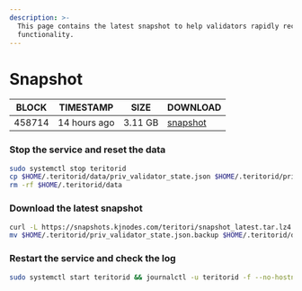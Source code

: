 ```yaml
---
description: >-
  This page contains the latest snapshot to help validators rapidly recover node
  functionality.
---
```


# Snapshot

| BLOCK             | TIMESTAMP       | SIZE             | DOWNLOAD                                                                         |
| ----------------- | --------------- | ---------------- | -------------------------------------------------------------------------------- |
| 458714 | 14 hours ago | 3.11 GB | [snapshot](https://snapshots.kjnodes.com/teritori/snapshot\_latest.tar.lz4) |

### Stop the service and reset the data

```bash
sudo systemctl stop teritorid
cp $HOME/.teritorid/data/priv_validator_state.json $HOME/.teritorid/priv_validator_state.json.backup
rm -rf $HOME/.teritorid/data
```

### Download the latest snapshot

```bash
curl -L https://snapshots.kjnodes.com/teritori/snapshot_latest.tar.lz4 | lz4 -dc - | tar -xf - -C $HOME/.teritorid
mv $HOME/.teritorid/priv_validator_state.json.backup $HOME/.teritorid/data/priv_validator_state.json
```

### Restart the service and check the log

```bash
sudo systemctl start teritorid && journalctl -u teritorid -f --no-hostname -o cat
```
